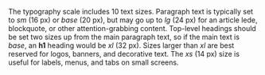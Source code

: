 The typography scale includes 10 text sizes. Paragraph text is typically set to *sm* (16 px) or *base* (20 px), but may go up to *lg* (24 px) for an article lede, blockquote, or other attention-grabbing content. Top-level headings should be set two sizes up from the main paragraph text, so if the main text is *base*, an __h1__ heading would be *xl* (32 px). Sizes larger than *xl* are best reserved for logos, banners, and decorative text. The *xs* (14 px) size is useful for labels, menus, and tabs on small screens.
